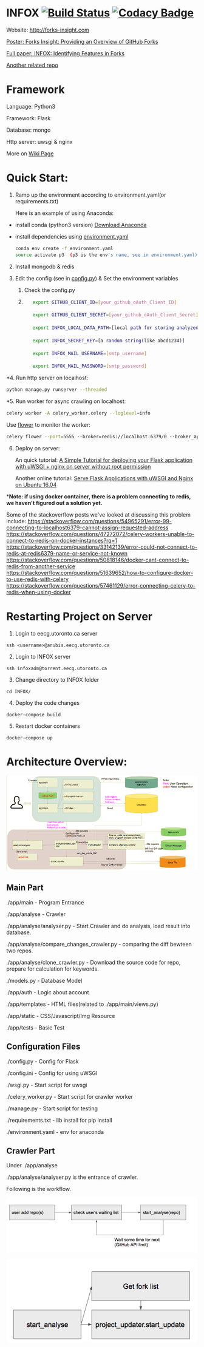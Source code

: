 
# INFOX [![Build Status](https://travis-ci.org/luyaor/INFOX.svg?branch=master)](https://travis-ci.org/luyaor/INFOX) [![Codacy Badge](https://api.codacy.com/project/badge/Grade/7f8d1aebf18245f48a1e023ec36bc19b)](https://app.codacy.com/app/FancyCoder0/INFOX?utm_source=github.com&utm_medium=referral&utm_content=FancyCoder0/INFOX&utm_campaign=badger)

Website: http://forks-insight.com

[Poster: Forks Insight: Providing an Overview of GitHub Forks](https://www.cs.cmu.edu/~ckaestne/pdf/icse18poster.pdf)

[Full paper: INFOX: Identifying Features in Forks](https://www.cs.cmu.edu/~shuruiz/paper/INFOX_ICSE2018.pdf)

[Another related repo](https://github.com/shuiblue/INFOX)


# Framework

Language: Python3

Framework: Flask

Database: mongo

Http server: uwsgi & nginx

More on [Wiki Page](https://github.com/FancyCoder0/INFOX/wiki)


# Quick Start:

1. Ramp up the environment according to environment.yaml(or requirements.txt)

   Here is an example of using Anaconda:

 - install conda (python3 version) [Download Anaconda](https://www.anaconda.com/download) 

 - install dependencies using [environment.yaml](https://github.com/FancyCoder0/INFOX/blob/master/environment.yaml)

   ``` bash
   conda env create -f environment.yaml
   source activate p3  (p3 is the env's name, see in environment.yaml)
   ```

2. Install mongodb & redis

3. Edit the config (see in [config.py](https://github.com/FancyCoder0/INFOX/blob/master/config.py)) & Set the environment variables

   1. Check the config.py

   2. ``` bash
         export GITHUB_CLIENT_ID=[your_github_oAuth_Client_ID]

         export GITHUB_CLIENT_SECRET=[your_github_oAuth_Client_Secret]

         export INFOX_LOCAL_DATA_PATH=[local path for storing analyzed result (like /Users/fancycoder/infox_data)]

         export INFOX_SECRET_KEY=[a random string(like abcd1234)]

         export INFOX_MAIL_USERNAME=[smtp_username]

         export INFOX_MAIL_PASSWORD=[smtp_password]
         ```

*4. Run http server on localhost: 

   ```bash
   python manage.py runserver --threaded
   ```

*5. Run worker for async crawling on localhost:
   ```bash
   celery worker -A celery_worker.celery --loglevel=info
   ```
   Use [flower](http://flower.readthedocs.io/en/latest/) to monitor the worker:
   ```bash
   celery flower --port=5555 --broker=redis://localhost:6379/0 --broker_api=redis://localhost:6379/0  
   ```

6. Deploy on server:

   An quick tutorial: [A Simple Tutorial for deploying your Flask application with uWSGI + nginx on server without root permission](https://gist.github.com/luyaor/f63e18123bd7f47bfe2a1f586cae02ba)

   Another online tutorial: [Serve Flask Applications with uWSGI and Nginx on Ubuntu 16.04](https://www.digitalocean.com/community/tutorials/how-to-serve-flask-applications-with-uwsgi-and-nginx-on-ubuntu-16-04)


***Note: if using docker container, there is a problem connecting to redis, we haven't figured out a solution yet.**

Some of the stackoverflow posts we've looked at discussing this problem include: 
https://stackoverflow.com/questions/54965291/error-99-connecting-to-localhost6379-cannot-assign-requested-address
https://stackoverflow.com/questions/47272072/celery-workers-unable-to-connect-to-redis-on-docker-instances?rq=1
https://stackoverflow.com/questions/33142139/error-could-not-connect-to-redis-at-redis6379-name-or-service-not-known
https://stackoverflow.com/questions/50818146/docker-cant-connect-to-redis-from-another-service 
https://stackoverflow.com/questions/51639652/how-to-configure-docker-to-use-redis-with-celery
https://stackoverflow.com/questions/57461129/error-connecting-celery-to-redis-when-using-docker 


# Restarting Project on Server

1. Login to eecg.utoronto.ca server
```
ssh <username>@anubis.eecg.utoronto.ca
```

2. Login to INFOX server
```
ssh infoxadm@torrent.eecg.utoronto.ca
```

3. Change directory to INFOX folder
```
cd INFOX/
```

4. Deploy the code changes
```
docker-compose build
```

5. Restart docker containers
```
docker-compose up
```


# Architecture Overview:

![code_architecture](./app/static/img/code_architecture.png)



## Main Part

./app/main - Program Entrance

./app/analyse - Crawler 

./app/analyse/analyser.py - Start Crawler and do analysis, load result into database.

./app/analyse/compare_changes_crawler.py - comparing the diff bewteen two repos.

./app/analyse/clone_crawler.py - Download the source code for repo, prepare for calculation for keywords.

./models.py - Database Model

./app/auth - Logic about account

./app/templates - HTML files(related to ./app/main/views.py)

./app/static - CSS/Javascript/Img Resource

./app/tests - Basic Test

## Configuration Files

./config.py - Config for Flask

./config.ini - Config for using uWSGI

./wsgi.py - Start script for uwsgi

./celery_worker.py - Start script for crawler worker

./manage.py - Start script for testing

./requirements.txt - lib install for pip install

./environment.yaml - env for anaconda

## Crawler Part

Under ./app/analyse

./app/analyse/analyser.py is the entrance of crawler.

Following is the workflow.

![workflow1](./app/static/img/workflow1.png)



![workflow2](./app/static/img/workflow2.png)

